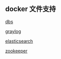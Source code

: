 ## docker 文件支持
[dbs](./dbs/README.md)

[graylog](./graylog/README.md)

[elasticsearch](./elasticsearch/README.md)

[zookeeper](./zookeeper/README.md)